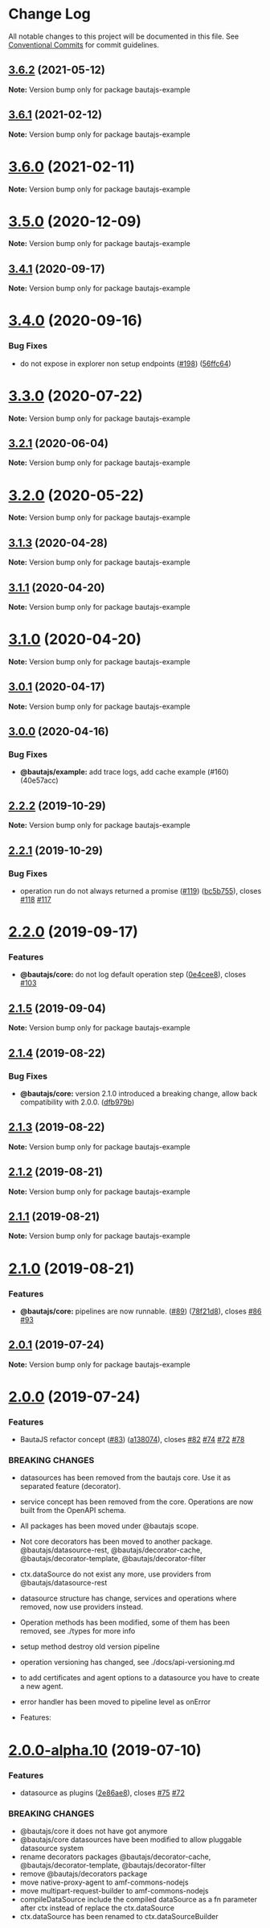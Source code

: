 # Change Log

All notable changes to this project will be documented in this file.
See [Conventional Commits](https://conventionalcommits.org) for commit guidelines.

## [3.6.2](https://github.axa.com/Digital/bauta-nodejs/compare/v3.6.1...v3.6.2) (2021-05-12)

**Note:** Version bump only for package bautajs-example





## [3.6.1](https://github.axa.com/Digital/bauta-nodejs/compare/v3.6.0...v3.6.1) (2021-02-12)

**Note:** Version bump only for package bautajs-example





# [3.6.0](https://github.axa.com/Digital/bauta-nodejs/compare/v3.5.0...v3.6.0) (2021-02-11)

**Note:** Version bump only for package bautajs-example





# [3.5.0](https://github.axa.com/Digital/bauta-nodejs/compare/v3.4.1...v3.5.0) (2020-12-09)

**Note:** Version bump only for package bautajs-example





## [3.4.1](https://github.axa.com/Digital/bauta-nodejs/compare/v3.4.0...v3.4.1) (2020-09-17)

**Note:** Version bump only for package bautajs-example





# [3.4.0](https://github.axa.com/Digital/bauta-nodejs/compare/v3.3.0...v3.4.0) (2020-09-16)


### Bug Fixes

* do not expose in explorer non setup endpoints ([#198](https://github.axa.com/Digital/bauta-nodejs/issues/198)) ([56ffc64](https://github.axa.com/Digital/bauta-nodejs/commit/56ffc64758c6b12654dc64e1aeff72f0b986066f))





# [3.3.0](https://github.axa.com/Digital/bauta-nodejs/compare/v3.2.1...v3.3.0) (2020-07-22)

**Note:** Version bump only for package bautajs-example





## [3.2.1](https://github.axa.com/Digital/bauta-nodejs/compare/v3.2.0...v3.2.1) (2020-06-04)

**Note:** Version bump only for package bautajs-example





# [3.2.0](https://github.axa.com/Digital/bauta-nodejs/compare/v3.1.3...v3.2.0) (2020-05-22)

**Note:** Version bump only for package bautajs-example





## [3.1.3](https://github.axa.com/Digital/bauta-nodejs/compare/v3.1.2...v3.1.3) (2020-04-28)

**Note:** Version bump only for package bautajs-example





## [3.1.1](https://github.axa.com/Digital/bauta-nodejs/compare/v3.1.0...v3.1.1) (2020-04-20)

**Note:** Version bump only for package bautajs-example





# [3.1.0](https://github.axa.com/Digital/bauta-nodejs/compare/v3.0.1...v3.1.0) (2020-04-20)

**Note:** Version bump only for package bautajs-example





## [3.0.1](https://github.axa.com/Digital/bauta-nodejs/compare/v3.0.0...v3.0.1) (2020-04-17)

**Note:** Version bump only for package bautajs-example





## [3.0.0](http://github.axa.com/Digital/bauta-nodejs/compare/v3.0.0...v2.3.0) (2020-04-16)

### Bug Fixes

* **@bautajs/example:**  add trace logs, add cache example (#160) (40e57acc)

## [2.2.2](https://github.axa.com/Digital/bauta-nodejs/compare/v2.2.1...v2.2.2) (2019-10-29)

**Note:** Version bump only for package bautajs-example





## [2.2.1](https://github.axa.com/Digital/bauta-nodejs/compare/v2.2.0...v2.2.1) (2019-10-29)


### Bug Fixes

* operation run do not always returned a promise ([#119](https://github.axa.com/Digital/bauta-nodejs/issues/119)) ([bc5b755](https://github.axa.com/Digital/bauta-nodejs/commit/bc5b7553b7253075751d6fbdc94e4cf90b45a2d4)), closes [#118](https://github.axa.com/Digital/bauta-nodejs/issues/118) [#117](https://github.axa.com/Digital/bauta-nodejs/issues/117)





# [2.2.0](https://github.axa.com/Digital/bauta-nodejs/compare/v2.1.5...v2.2.0) (2019-09-17)


### Features

* **@bautajs/core:** do not log default operation step ([0e4cee8](https://github.axa.com/Digital/bauta-nodejs/commit/0e4cee8)), closes [#103](https://github.axa.com/Digital/bauta-nodejs/issues/103)





## [2.1.5](https://github.axa.com/Digital/bauta-nodejs/compare/v2.1.4...v2.1.5) (2019-09-04)

**Note:** Version bump only for package bautajs-example





## [2.1.4](https://github.axa.com/Digital/bauta-nodejs/compare/v2.1.3...v2.1.4) (2019-08-22)


### Bug Fixes

* **@bautajs/core:** version 2.1.0 introduced a breaking change, allow back compatibility with 2.0.0. ([dfb979b](https://github.axa.com/Digital/bauta-nodejs/commit/dfb979b))





## [2.1.3](https://github.axa.com/Digital/bauta-nodejs/compare/v2.1.2...v2.1.3) (2019-08-22)

**Note:** Version bump only for package bautajs-example





## [2.1.2](https://github.axa.com/Digital/bauta-nodejs/compare/v2.1.1...v2.1.2) (2019-08-21)

**Note:** Version bump only for package bautajs-example





## [2.1.1](https://github.axa.com/Digital/bauta-nodejs/compare/v2.1.0...v2.1.1) (2019-08-21)

**Note:** Version bump only for package bautajs-example





# [2.1.0](https://github.axa.com/Digital/bauta-nodejs/compare/v2.0.1...v2.1.0) (2019-08-21)


### Features

* **@bautajs/core:**  pipelines are now runnable. ([#89](https://github.axa.com/Digital/bauta-nodejs/issues/89)) ([78f21d8](https://github.axa.com/Digital/bauta-nodejs/commit/78f21d8)), closes [#86](https://github.axa.com/Digital/bauta-nodejs/issues/86) [#93](https://github.axa.com/Digital/bauta-nodejs/issues/93)





## [2.0.1](https://github.axa.com/Digital/bauta-nodejs/compare/v2.0.0...v2.0.1) (2019-07-24)

**Note:** Version bump only for package bautajs-example





# [2.0.0](https://github.axa.com/Digital/bauta-nodejs/compare/v2.0.0-alpha.10...v2.0.0) (2019-07-24)


### Features

* BautaJS refactor concept ([#83](https://github.axa.com/Digital/bauta-nodejs/issues/83)) ([a138074](https://github.axa.com/Digital/bauta-nodejs/commit/a138074)), closes [#82](https://github.axa.com/Digital/bauta-nodejs/issues/82) [#74](https://github.axa.com/Digital/bauta-nodejs/issues/74) [#72](https://github.axa.com/Digital/bauta-nodejs/issues/72) [#78](https://github.axa.com/Digital/bauta-nodejs/issues/78)


### BREAKING CHANGES

* datasources has been removed from the bautajs core. Use it as separated feature (decorator).
* service concept has been removed from the core. Operations are now built from the OpenAPI schema.
* All packages has been moved under @bautajs scope.
* Not core decorators has been moved to another package. @bautajs/datasource-rest, @bautajs/decorator-cache, @bautajs/decorator-template, @bautajs/decorator-filter
* ctx.dataSource do not exist any more, use providers from @bautajs/datasource-rest
* datasource structure has change, services and operations where removed, now use providers instead.
* Operation methods has been modified, some of them has been removed, see ./types for more info
* setup method destroy old version pipeline
* operation versioning has changed, see ./docs/api-versioning.md
* to add certificates and agent options to a datasource you have to create a new agent.
* error handler has been moved to pipeline level as onError

* Features:





# [2.0.0-alpha.10](https://github.axa.com/Digital/bauta-nodejs/compare/v2.0.0-alpha.9...v2.0.0-alpha.10) (2019-07-10)


### Features

* datasource as plugins ([2e86ae8](https://github.axa.com/Digital/bauta-nodejs/commit/2e86ae8)), closes [#75](https://github.axa.com/Digital/bauta-nodejs/issues/75) [#72](https://github.axa.com/Digital/bauta-nodejs/issues/72)


### BREAKING CHANGES

* @bautajs/core it does not have got anymore
* @bautajs/core datasources have been modified to allow pluggable datasource system
* rename decorators packages @bautajs/decorator-cache, @bautajs/decorator-template, @bautajs/decorator-filter
* remove @bautajs/decorators package
* move native-proxy-agent to amf-commons-nodejs
* move multipart-request-builder to amf-commons-nodejs
* compileDataSource include the compiled dataSource as a fn parameter after ctx instead of replace the ctx.dataSource
* ctx.dataSource has been renamed to ctx.dataSourceBuilder
